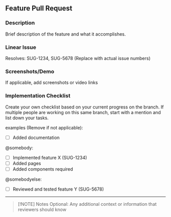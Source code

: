 ## Feature Pull Request

### Description

Brief description of the feature and what it accomplishes.

### Linear Issue

Resolves: SUG-1234, SUG-5678 (Replace with actual issue numbers)

### Screenshots/Demo

If applicable, add screenshots or video links

### Implementation Checklist

Create your own checklist based on your current progress on the branch. If multiple people are working on this same branch, start with a mention and list down your tasks.

examples (Remove if not applicable):

- [ ] Added documentation

@somebody:

- [ ] Implemented feature X (SUG-1234)
- [ ] Added pages
- [ ] Added components required

@somebodyelse:

- [ ] Reviewed and tested feature Y (SUG-5678)

---

> [!NOTE] Notes
> Optional: Any additional context or information that reviewers should know
